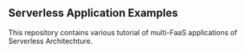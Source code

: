 Serverless Application Examples
-------------------------------
This repository contains various tutorial of multi-FaaS applications of Serverless Architechture.

